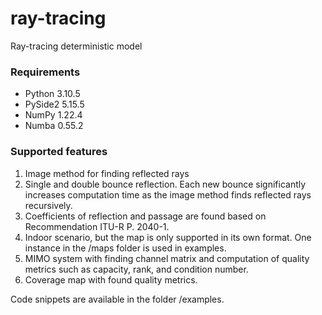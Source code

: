 # ray-tracing
Ray-tracing deterministic model

### Requirements
- Python 3.10.5
- PySide2 5.15.5
- NumPy 1.22.4
- Numba 0.55.2

### Supported features
1. Image method for finding reflected rays
2. Single and double bounce reflection. Each new bounce significantly increases computation time as the image method finds reflected rays recursively.
3. Coefficients of reflection and passage are found based on Recommendation ITU-R P. 2040-1.
4. Indoor scenario, but the map is only supported in its own format. One instance in the /maps folder is used in examples.
5. MIMO system with finding channel matrix and computation of quality metrics such as capacity, rank, and condition number.
6. Coverage map with found quality metrics.

Code snippets are available in the folder /examples.

